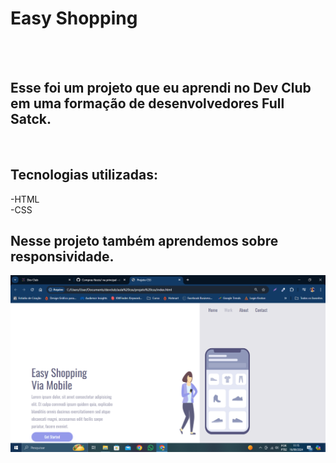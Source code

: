 <h1>Easy Shopping</h1>
<br>
<br>
<h2>Esse foi um projeto que eu aprendi no Dev Club em uma formação de desenvolvedores Full Satck.</h2>
<br>
<h2>Tecnologias utilizadas:</h2>
-HTML
<br>
-CSS
<br>
<h2>Nesse projeto também aprendemos sobre responsividade.</h2>
<img src="https://github.com/denilsonfernandes/Easy-shopping/blob/main/Assets/img/easy%20shopping%20pc.png?raw=true" />
